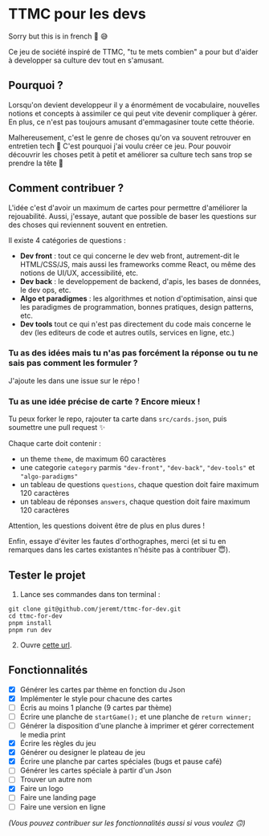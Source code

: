 # TTMC pour les devs

Sorry but this is in french 🥖 😅

Ce jeu de société inspiré de TTMC, "tu te mets combien" a pour but d'aider à developper sa culture dev tout en s'amusant.

## Pourquoi ?

Lorsqu'on devient developpeur il y a énormément de vocabulaire, nouvelles notions et concepts à assimiler ce qui peut vite devenir compliquer à gérer. En plus, ce n'est pas toujours amusant d'emmagasiner toute cette théorie.

Malhereusement, c'est le genre de choses qu'on va souvent retrouver en entretien tech 😬 C'est pourquoi j'ai voulu créer ce jeu. Pour pouvoir découvrir les choses petit à petit et améliorer sa culture tech sans trop se prendre la tête 🥴

## Comment contribuer ?

L'idée c'est d'avoir un maximum de cartes pour permettre d'améliorer la rejouabilité. Aussi, j'essaye, autant que possible de baser les questions sur des choses qui reviennent souvent en entretien.

Il existe 4 catégories de questions :

-   **Dev front** : tout ce qui concerne le dev web front, autrement-dit le HTML/CSS/JS, mais aussi les frameworks comme React, ou même des notions de UI/UX, accessibilité, etc.
-   **Dev back** : le developpement de backend, d'apis, les bases de données, le dev ops, etc.
-   **Algo et paradigmes** : les algorithmes et notion d'optimisation, ainsi que les paradigmes de programmation, bonnes pratiques, design patterns, etc.
-   **Dev tools** tout ce qui n'est pas directement du code mais concerne le dev (les editeurs de code et autres outils, services en ligne, etc.)

### Tu as des idées mais tu n'as pas forcément la réponse ou tu ne sais pas comment les formuler ?

J'ajoute les dans une issue sur le répo !

### Tu as une idée précise de carte ? Encore mieux !

Tu peux forker le repo, rajouter ta carte dans `src/cards.json`, puis soumettre une pull request ✨

Chaque carte doit contenir :

-   un theme `theme`, de maximum 60 caractères
-   une categorie `category` parmis `"dev-front"`, `"dev-back"`, `"dev-tools"` et `"algo-paradigms"`
-   un tableau de questions `questions`, chaque question doit faire maximum 120 caractères
-   un tableau de réponses `answers`, chaque question doit faire maximum 120 caractères

Attention, les questions doivent être de plus en plus dures !

Enfin, essaye d'éviter les fautes d'orthographes, merci (et si tu en remarques dans les cartes existantes n'hésite pas à contribuer 😇).

## Tester le projet

1. Lance ses commandes dans ton terminal :

```
git clone git@github.com/jeremt/ttmc-for-dev.git
cd ttmc-for-dev
pnpm install
pnpm run dev
```

2. Ouvre [cette url](http://localhost:5173/).

## Fonctionnalités

-   [x] Générer les cartes par thème en fonction du Json
-   [x] Implémenter le style pour chacune des cartes
-   [ ] Écris au moins 1 planche (9 cartes par thème)
-   [ ] Écrire une planche de `startGame();` et une planche de `return winner;`
-   [ ] Générer la disposition d'une planche à imprimer et gérer correctement le media print
-   [x] Écrire les règles du jeu
-   [x] Générer ou designer le plateau de jeu
-   [x] Écrire une planche par cartes spéciales (bugs et pause café)
-   [ ] Générer les cartes spéciale à partir d'un Json
-   [ ] Trouver un autre nom
-   [x] Faire un logo
-   [ ] Faire une landing page
-   [ ] Faire une version en ligne

_(Vous pouvez contribuer sur les fonctionnalités aussi si vous voulez 🙃)_
